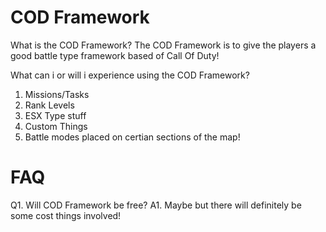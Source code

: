 # COD Framework 

What is the COD Framework?
The COD Framework is to give the players a good battle type framework based of Call Of Duty!


What can i or will i experience using the COD Framework?
1. Missions/Tasks 
2. Rank Levels
3. ESX Type stuff
4. Custom Things
5. Battle modes placed on certian sections of the map!


# FAQ
Q1. Will COD Framework be free?
A1. Maybe but there will definitely be some cost things involved!
